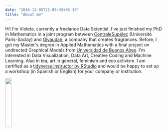 ```yaml
---
date: "2016-11-05T21:05:33+05:30"
title: "About me"
---
```


Hi! I'm Violeta, currently a freelance Data Scientist. I've just finished my PhD in Mathematics in a joint program between [CentraleSupélec](https://www.centralesupelec.fr/) (Université Paris-Saclay) and [Givaudan](https://www.givaudan.com/), a company that creates fragrances. Before, I got my Master's degree in Applied Mathematics with a final project on undirected Graphical Models from [Universidad de Buenos Aires](https://exactas.uba.ar/). I'm interested in Data Visualization, Data Art, Creative Coding and Machine Learning. Also in tea, art in general, feminism and eco activism. I am certified as a [tidyverse instructor by RStudio](https://education.rstudio.com/trainers/) and would be happy to set up a workshop (in Spanish or English) for your company or institution.


<img src="/img/about.jpg" width=20%>

[1]: /img/about.jpg 
[2]: /img/about.jpg
